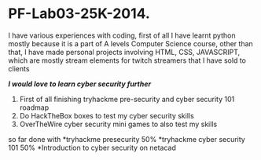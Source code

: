 # PF-Lab03-25K-2014.

I have various experiences with coding, first of all I have learnt python mostly because it is a part of A levels Computer Science course, other than that, I have made personal projects involving HTML, CSS, JAVASCRIPT, which are mostly stream elements for twitch streamers that I have sold to clients

**_I would love to learn cyber security further_**
1. First of all finishing tryhackme pre-security and cyber security 101 roadmap
2. Do HackTheBox boxes to test my cyber security skills
3. OverTheWire cyber security mini games to also test my skills

so far done with
*tryhackme presecurity 50%
*tryhackme cyber security 101 50%
*Introduction to cyber security on netacad 
